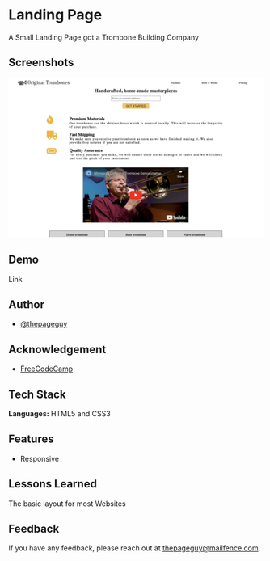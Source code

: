 # Landing Page

A Small Landing Page got a Trombone Building Company

## Screenshots

![App Screenshot](img/screenshot.jpeg)

## Demo

Link

## Author

- [@thepageguy](https://www.github.com/thepageguy)

## Acknowledgement

- [FreeCodeCamp](https://www.freecodecamp.org/)

## Tech Stack

**Languages:** HTML5 and CSS3

## Features

- Responsive

## Lessons Learned

The basic layout for most Websites

## Feedback

If you have any feedback, please reach out at thepageguy@mailfence.com.
